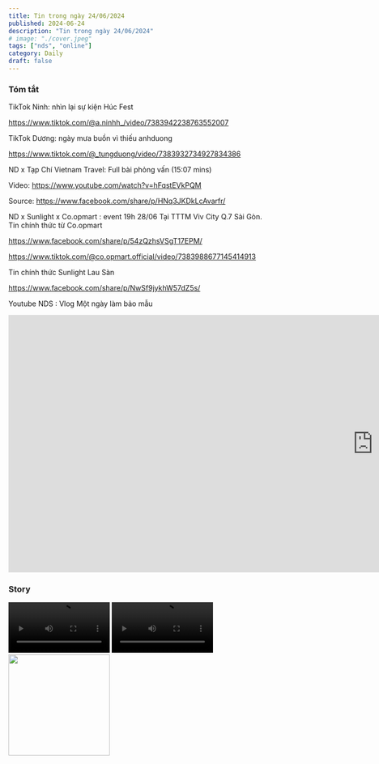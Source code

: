 ```yaml
---
title: Tin trong ngày 24/06/2024
published: 2024-06-24
description: "Tin trong ngày 24/06/2024"
# image: "./cover.jpeg"
tags: ["nds", "online"]
category: Daily
draft: false
---
```


### Tóm tắt

TikTok Ninh: nhìn lại sự kiện Húc Fest

https://www.tiktok.com/@a.ninhh_/video/7383942238763552007

TikTok Dương: ngày mưa buồn vì thiếu anhduong

https://www.tiktok.com/@_tungduong/video/7383932734927834386


ND x Tạp Chí Vietnam Travel: Full bài phỏng vấn (15:07 mins)

Video: https://www.youtube.com/watch?v=hFqstEVkPQM

Source: https://www.facebook.com/share/p/HNq3JKDkLcAvarfr/


ND x Sunlight x Co.opmart : event 19h 28/06 Tại TTTM Viv City Q.7 Sài Gòn. Tin chính thức từ Co.opmart 

https://www.facebook.com/share/p/54zQzhsVSgT17EPM/


https://www.tiktok.com/@co.opmart.official/video/7383988677145414913

Tin chính thức Sunlight Lau Sàn

https://www.facebook.com/share/p/NwSf9jykhW57dZ5s/




Youtube NDS : Vlog Một ngày làm bảo mẫu

<iframe width="1440" height="509" src="https://www.youtube.com/embed/d0U1nqAh3iQ" title="Một ngày làm bảo mẫu - Ninh Dương daily" frameborder="0" allow="accelerometer; autoplay; clipboard-write; encrypted-media; gyroscope; picture-in-picture; web-share" referrerpolicy="strict-origin-when-cross-origin" allowfullscreen></iframe>



### Story 

<video width="200" controls>
  <source src="https://github.com/user-attachments/assets/d784be7f-fb83-4498-9010-6285995efa94" type="video/mp4">
</video>

<video width="200" controls>
  <source src="https://github.com/user-attachments/assets/b9952369-fd48-4696-8b5e-7704f999e389" type="video/mp4">
</video>

<img width="200" src="https://github.com/user-attachments/assets/6c71888c-89a7-4a1c-a6bb-c04b3a59e6fb" />


















